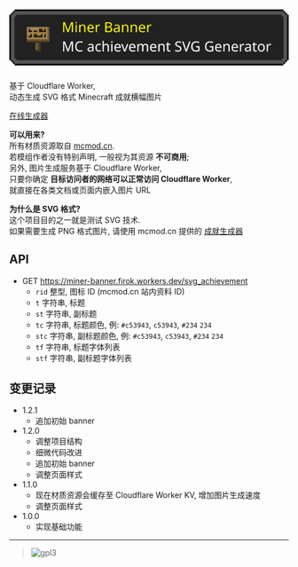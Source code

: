 # ![LOGO](logo.svg)

基于 Cloudflare Worker,  
动态生成 SVG 格式 Minecraft 成就横幅图片

[在线生成器](https://miner-banner.firok.workers.dev/)

**可以用来?**  
所有材质资源取自 [mcmod.cn](https://www.mcmod.cn/).  
若模组作者没有特别声明, 一般视为其资源 **不可商用**;  
另外, 图片生成服务基于 Cloudflare Worker,  
只要你确定 **目标访问者的网络可以正常访问 Cloudflare Worker**,  
就直接在各类文档或页面内嵌入图片 URL

**为什么是 SVG 格式?**  
这个项目目的之一就是测试 SVG 技术.  
如果需要生成 PNG 格式图片, 请使用 mcmod.cn 提供的 [成就生成器](https://www.mcmod.cn/tools/achievements/)  

## API

* GET https://miner-banner.firok.workers.dev/svg_achievement
  * `rid` 整型, 图标 ID (mcmod.cn 站内资料 ID)
  * `t` 字符串, 标题
  * `st` 字符串, 副标题
  * `tc` 字符串, 标题颜色, 例: `#c53943`, `c53943`, `#234` `234`
  * `stc` 字符串, 副标题颜色, 例: `#c53943`, `c53943`, `#234` `234`
  * `tf` 字符串, 标题字体列表
  * `stf` 字符串, 副标题字体列表

## 变更记录

* 1.2.1
  * 追加初始 banner
* 1.2.0
  * 调整项目结构
  * 细微代码改进
  * 追加初始 banner
  * 调整页面样式
* 1.1.0
  * 现在材质资源会缓存至 Cloudflare Worker KV, 增加图片生成速度
  * 调整页面样式
* 1.0.0
  * 实现基础功能

----

> ![gpl3](https://www.gnu.org/graphics/gplv3-127x51.png)
